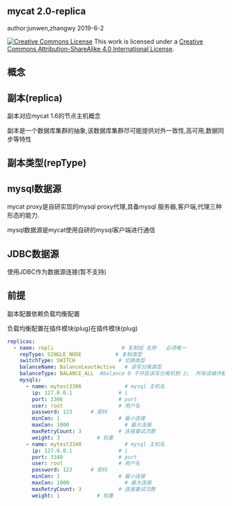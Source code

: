 ## mycat 2.0-replica

author:junwen,zhangwy 2019-6-2

[![Creative Commons License](https://i.creativecommons.org/l/by-sa/4.0/88x31.png)](http://creativecommons.org/licenses/by-sa/4.0/)
This work is licensed under a [Creative Commons Attribution-ShareAlike 4.0 International License](http://creativecommons.org/licenses/by-sa/4.0/).

## 概念

## 副本(replica)

副本对应mycat 1.6的节点主机概念

副本是一个数据库集群的抽象,该数据库集群尽可能提供对外一致性,高可用,数据同步等特性

## 副本类型(repType)

## mysql数据源

mycat proxy是自研实现的mysql proxy代理,具备mysql 服务器,客户端,代理三种形态的能力.

mysql数据源是mycat使用自研的mysql客户端进行通信

## JDBC数据源

使用JDBC作为数据源连接(暂不支持)

## 前提

副本配置依赖负载均衡配置

负载均衡配置在插件模块(plug)在插件模块(plug)



```yaml
replicas:
  - name: repli                      # 复制组 名称   必须唯一
    repType: SINGLE_NODE           # 复制类型
    switchType: SWITCH              # 切换类型
    balanceName: BalanceLeastActive   # 读写分离类型
    balanceType: BALANCE_ALL  #balance 0 不开启读写分离机制 2;  所有读操作都随机的在 writeHost、readhost 上分发; 3 所有读请求随机的分发到 wiriterHost 对应的 readhost 执行，writerHost 不负担读压力
    mysqls:
      - name: mytest3306              # mysql 主机名
        ip: 127.0.0.1               # i
        port: 3306                  # port
        user: root                  # 用户名
        password: 123      # 密码
        minCon: 1                   # 最小连接
        maxCon: 1000                  # 最大连接
        maxRetryCount: 3            # 连接重试次数
        weight: 3            # 权重
      - name: mytest3340              # mysql 主机名
        ip: 127.0.0.1               # i
        port: 3340                  # port
        user: root                  # 用户名
        password: 123      # 密码
        minCon: 1                   # 最小连接
        maxCon: 1000                  # 最大连接
        maxRetryCount: 3            # 连接重试次数
        weight: 1            # 权重
```